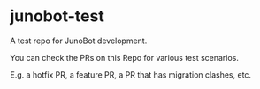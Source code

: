 # junobot-test
A test repo for JunoBot development.

You can check the PRs on this Repo for various test scenarios.

E.g. a hotfix PR, a feature PR, a PR that has migration clashes, etc.
